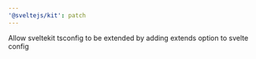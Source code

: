 ```yaml
---
'@sveltejs/kit': patch
---
```


Allow sveltekit tsconfig to be extended by adding extends option to svelte config
